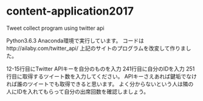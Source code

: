 # content-application2017
Tweet collect program using twitter api

Python3.6.3 Anaconda環境で実行しています。
コードはhttp://ailaby.com/twitter_api/
上記のサイトのプログラムを改変して作りました。

12-15行目にTwitter APIキーを自分のものを入力
241行目に自分のIDを入力
251行目に取得するツイート数を入力してください。
APIキーさえあれば鍵垢でなければ誰のツイートでも取得できると思います。
よく分からないという人は隣の人にIDを入れてもらって自分の出席回数を確認しましょう。
